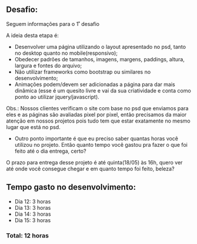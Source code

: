 ## Desafio: 

Seguem informações para o 1˚ desafio

A ideia desta etapa é:
- Desenvolver uma página utilizando o layout apresentado no psd, tanto no desktop quanto no mobile(responsivo);
- Obedecer padrões de tamanhos, imagens, margens, paddings, altura, largura e fontes do arquivo;
- Não utilizar frameworks como bootstrap ou similares no desenvolvimento;
- Animações podem/devem ser adicionadas a página para dar mais dinâmica (esse é um quesito livre e vai da sua criatividade e conta como ponto ao utilizar jquery/javascript).

Obs.: Nossos clientes verificam o site com base no psd que enviamos para eles e as páginas são avaliadas pixel por pixel, então precisamos da maior atenção em nossos projetos pois tudo tem que estar exatamente no mesmo lugar que está no psd.

* Outro ponto importante é que eu preciso saber quantas horas você utilizou no projeto. Então quanto tempo você gastou pra fazer o que foi feito até o dia entrega, certo?

O prazo para entrega desse projeto é até quinta(18/05) às 16h, quero ver até onde você consegue chegar e em quanto tempo foi feito, beleza?


## Tempo gasto no desenvolvimento: 
- Dia 12: 3 horas
- Dia 13: 3 horas
- Dia 14: 3 horas
- Dia 15: 3 horas
### Total: 12 horas
